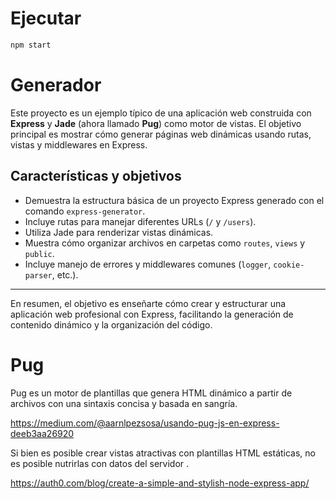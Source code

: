 
# Ejecutar

```bash
npm start
```

# Generador

Este proyecto es un ejemplo típico de una aplicación web construida con **Express** y **Jade** (ahora llamado **Pug**) como motor de vistas. El objetivo principal es mostrar cómo generar páginas web dinámicas usando rutas, vistas y middlewares en Express.

## Características y objetivos

- Demuestra la estructura básica de un proyecto Express generado con el comando `express-generator`.
- Incluye rutas para manejar diferentes URLs (`/` y `/users`).
- Utiliza Jade para renderizar vistas dinámicas.
- Muestra cómo organizar archivos en carpetas como `routes`, `views` y `public`.
- Incluye manejo de errores y middlewares comunes (`logger`, `cookie-parser`, etc.).

---

En resumen, el objetivo es enseñarte cómo crear y estructurar una aplicación web profesional con Express, facilitando la generación de contenido dinámico y la organización del código.


# Pug
Pug es un motor de plantillas que genera HTML dinámico a partir de archivos con una sintaxis concisa y basada en sangría.

https://medium.com/@aarnlpezsosa/usando-pug-js-en-express-deeb3aa26920

Si bien es posible crear vistas atractivas con plantillas HTML estáticas, no es posible nutrirlas con datos del servidor .

https://auth0.com/blog/create-a-simple-and-stylish-node-express-app/